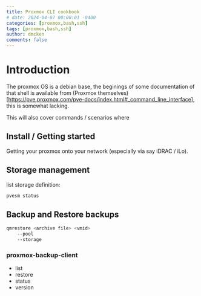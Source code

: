 ```yaml
---
title: Proxmox CLI cookbook
# date: 2024-04-07 00:00:01 -0400
categories: [proxmox,bash,ssh]
tags: [proxmox,bash,ssh]
author: dmcken
comments: false
---
```


# Introduction

The proxmox OS is a debian base, the beginings of some documentation of that shell is available from (Proxmox themselves)[https://pve.proxmox.com/pve-docs/index.html#_command_line_interface], this is somewhat lacking.

This will also cover commands / scenarios where


## Install / Getting started

Getting your proxmox onto your network (especially via say iDRAC / iLo).

## Storage management

list storage definition:
```bash
pvesm status
```

## Backup and Restore backups

```bash
qmrestore <archive file> <vmid>
    --pool
    --storage
```

### proxmox-backup-client

* list
* restore
* status
* version

